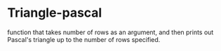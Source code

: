 # Triangle-pascal
function that takes number of rows as an argument, and then prints out Pascal's triangle up to the number of rows specified.
